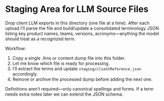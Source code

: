 # Staging Area for LLM Source Files

Drop client LLM exports in this directory (one file at a time). After each upload I’ll parse the file and build/update a consolidated terminology JSON listing key product names, teams, versions, acronyms—anything the model should treat as a recognized term.

Workflow:
1. Copy a single .llms or content dump file into this folder.
2. Let me know which file is ready for processing.
3. I’ll extract the terms and update `staging/clientReference.json` accordingly.
4. Remove or archive the processed dump before adding the next one.

Definitions aren’t required—only canonical spellings and forms. If a term needs extra notes later we can extend the JSON schema.
